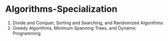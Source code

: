 # Algorithms-Specialization
1. Divide and Conquer, Sorting and Searching, and Randomized Algorithms  
3. Greedy Algorithms, Minimum Spanning Trees, and Dynamic Programming  